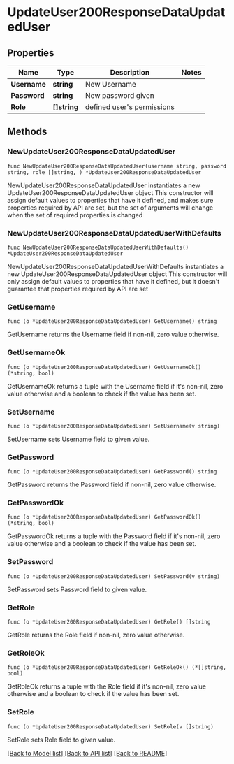 # UpdateUser200ResponseDataUpdatedUser

## Properties

Name | Type | Description | Notes
------------ | ------------- | ------------- | -------------
**Username** | **string** | New Username | 
**Password** | **string** | New password given | 
**Role** | **[]string** | defined user&#39;s permissions | 

## Methods

### NewUpdateUser200ResponseDataUpdatedUser

`func NewUpdateUser200ResponseDataUpdatedUser(username string, password string, role []string, ) *UpdateUser200ResponseDataUpdatedUser`

NewUpdateUser200ResponseDataUpdatedUser instantiates a new UpdateUser200ResponseDataUpdatedUser object
This constructor will assign default values to properties that have it defined,
and makes sure properties required by API are set, but the set of arguments
will change when the set of required properties is changed

### NewUpdateUser200ResponseDataUpdatedUserWithDefaults

`func NewUpdateUser200ResponseDataUpdatedUserWithDefaults() *UpdateUser200ResponseDataUpdatedUser`

NewUpdateUser200ResponseDataUpdatedUserWithDefaults instantiates a new UpdateUser200ResponseDataUpdatedUser object
This constructor will only assign default values to properties that have it defined,
but it doesn't guarantee that properties required by API are set

### GetUsername

`func (o *UpdateUser200ResponseDataUpdatedUser) GetUsername() string`

GetUsername returns the Username field if non-nil, zero value otherwise.

### GetUsernameOk

`func (o *UpdateUser200ResponseDataUpdatedUser) GetUsernameOk() (*string, bool)`

GetUsernameOk returns a tuple with the Username field if it's non-nil, zero value otherwise
and a boolean to check if the value has been set.

### SetUsername

`func (o *UpdateUser200ResponseDataUpdatedUser) SetUsername(v string)`

SetUsername sets Username field to given value.


### GetPassword

`func (o *UpdateUser200ResponseDataUpdatedUser) GetPassword() string`

GetPassword returns the Password field if non-nil, zero value otherwise.

### GetPasswordOk

`func (o *UpdateUser200ResponseDataUpdatedUser) GetPasswordOk() (*string, bool)`

GetPasswordOk returns a tuple with the Password field if it's non-nil, zero value otherwise
and a boolean to check if the value has been set.

### SetPassword

`func (o *UpdateUser200ResponseDataUpdatedUser) SetPassword(v string)`

SetPassword sets Password field to given value.


### GetRole

`func (o *UpdateUser200ResponseDataUpdatedUser) GetRole() []string`

GetRole returns the Role field if non-nil, zero value otherwise.

### GetRoleOk

`func (o *UpdateUser200ResponseDataUpdatedUser) GetRoleOk() (*[]string, bool)`

GetRoleOk returns a tuple with the Role field if it's non-nil, zero value otherwise
and a boolean to check if the value has been set.

### SetRole

`func (o *UpdateUser200ResponseDataUpdatedUser) SetRole(v []string)`

SetRole sets Role field to given value.



[[Back to Model list]](../README.md#documentation-for-models) [[Back to API list]](../README.md#documentation-for-api-endpoints) [[Back to README]](../README.md)


